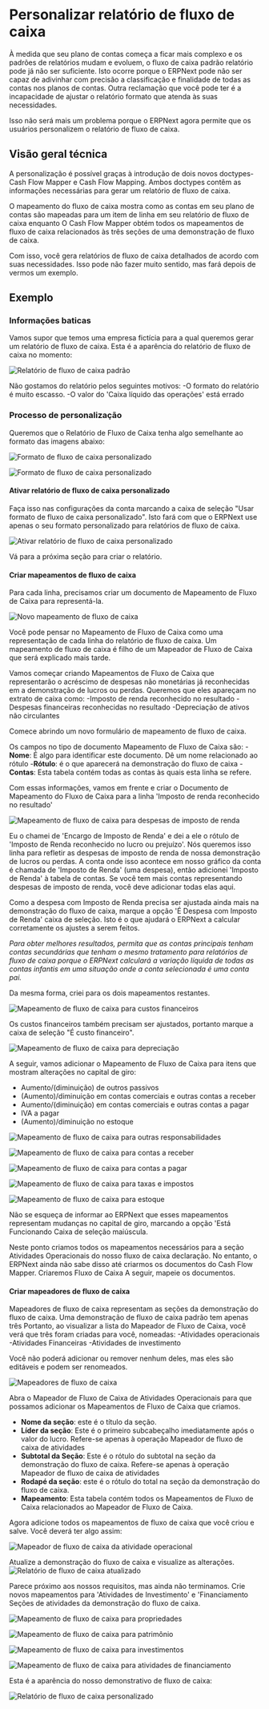 # Personalizar relatório de fluxo de caixa



À medida que seu plano de contas começa a ficar mais complexo e os padrões de relatórios mudam e evoluem, o fluxo de caixa padrão
relatório pode já não ser suficiente. Isto ocorre porque o ERPNext pode não ser capaz de adivinhar com precisão a classificação e
finalidade de todas as contas nos planos de contas. Outra reclamação que você pode ter é a incapacidade de ajustar o relatório
formato que atenda às suas necessidades.


Isso não será mais um problema porque o ERPNext agora permite que os usuários personalizem o relatório de fluxo de caixa.


## Visão geral técnica


A personalização é possível graças à introdução de dois novos doctypes-Cash Flow Mapper e Cash Flow Mapping. Ambos
doctypes contêm as informações necessárias para gerar um relatório de fluxo de caixa.


O mapeamento do fluxo de caixa mostra como as contas em seu plano de contas são mapeadas para um item de linha em seu relatório de fluxo de caixa enquanto
O Cash Flow Mapper obtém todos os mapeamentos de fluxo de caixa relacionados às três seções de uma demonstração de fluxo de caixa.


Com isso, você gera relatórios de fluxo de caixa detalhados de acordo com suas necessidades. Isso pode não fazer muito sentido, mas fará
depois de vermos um exemplo.


## Exemplo


### Informações baticas


Vamos supor que temos uma empresa fictícia para a qual queremos gerar um relatório de fluxo de caixa.
Esta é a aparência do relatório de fluxo de caixa no momento:


![Relatório de fluxo de caixa padrão](/files/default-cash-flow-report.png)


Não gostamos do relatório pelos seguintes motivos:
-O formato do relatório é muito escasso.
-O valor do 'Caixa líquido das operações' está errado


### Processo de personalização


Queremos que o Relatório de Fluxo de Caixa tenha algo semelhante ao formato das imagens abaixo:


![Formato de fluxo de caixa personalizado](/files/format-1.png)


![Formato de fluxo de caixa personalizado](/files/format-2.png)


#### Ativar relatório de fluxo de caixa personalizado


Faça isso nas configurações da conta marcando a caixa de seleção "Usar formato de fluxo de caixa personalizado". Isto fará com que o ERPNext use apenas o seu formato personalizado para relatórios de fluxo de caixa.


![Ativar relatório de fluxo de caixa personalizado](/files/enable-custom-cash-flow.png)


Vá para a próxima seção para criar o relatório.


#### Criar mapeamentos de fluxo de caixa


Para cada linha, precisamos criar um documento de Mapeamento de Fluxo de Caixa para representá-la.


![Novo mapeamento de fluxo de caixa](/files/new-cash-flow-mapping.png)


Você pode pensar no Mapeamento de Fluxo de Caixa como uma representação de cada linha do relatório de fluxo de caixa. Um mapeamento de fluxo de caixa
é filho de um Mapeador de Fluxo de Caixa que será explicado mais tarde.


Vamos começar criando Mapeamentos de Fluxo de Caixa que representarão o acréscimo de despesas não monetárias já reconhecidas em
a demonstração de lucros ou perdas. Queremos que eles apareçam no extrato de caixa como:
-Imposto de renda reconhecido no resultado
-Despesas financeiras reconhecidas no resultado
-Depreciação de ativos não circulantes


Comece abrindo um novo formulário de mapeamento de fluxo de caixa.


Os campos no tipo de documento Mapeamento de Fluxo de Caixa são:
-**Nome**: É algo para identificar este documento. Dê um nome relacionado ao rótulo
-**Rótulo**: é o que aparecerá na demonstração do fluxo de caixa
-**Contas**: Esta tabela contém todas as contas às quais esta linha se refere.


Com essas informações, vamos em frente e criar o Documento de Mapeamento do Fluxo de Caixa para a linha 'Imposto de renda reconhecido no resultado'


![Mapeamento de fluxo de caixa para despesas de imposto de renda](/files/cash-flow-mapping-for-income-tax.png)


Eu o chamei de 'Encargo de Imposto de Renda' e dei a ele o rótulo de 'Imposto de Renda reconhecido no lucro ou prejuízo'. Nós queremos isso
linha para refletir as despesas de imposto de renda de nossa demonstração de lucros ou perdas. A conta onde isso acontece em nosso gráfico
da conta é chamada de 'Imposto de Renda' (uma despesa), então adicionei 'Imposto de Renda' à tabela de contas. Se você tem
mais contas representando despesas de imposto de renda, você deve adicionar todas elas aqui.


Como a despesa com Imposto de Renda precisa ser ajustada ainda mais na demonstração do fluxo de caixa, marque a opção 'É Despesa com Imposto de Renda'
caixa de seleção. Isto é o que ajudará o ERPNext a calcular corretamente os ajustes a serem feitos.


*Para obter melhores resultados, permita que as contas principais tenham contas secundárias que tenham o mesmo tratamento para relatórios de fluxo de caixa
porque o ERPNext calculará a variação líquida de todas as contas infantis em uma situação onde a conta selecionada
é uma conta pai.*


Da mesma forma, criei para os dois mapeamentos restantes.


![Mapeamento de fluxo de caixa para custos financeiros](/files/cash-flow-mapping-for-finance-cost.png)


Os custos financeiros também precisam ser ajustados, portanto marque a caixa de seleção "É custo financeiro".


![Mapeamento de fluxo de caixa para depreciação](/files/cash-flow-mapping-for-depreciation.png)


A seguir, vamos adicionar o Mapeamento de Fluxo de Caixa para itens que mostram alterações no capital de giro:


* Aumento/(diminuição) de outros passivos
* (Aumento)/diminuição em contas comerciais e outras contas a receber
* Aumento/(diminuição) em contas comerciais e outras contas a pagar
* IVA a pagar
* (Aumento)/diminuição no estoque


![Mapeamento de fluxo de caixa para outras responsabilidades](/files/cash-flow-mapping-for-other-liabilities.png)


![Mapeamento de fluxo de caixa para contas a receber](/files/cash-flow-mapping-for-receivables.png)


![Mapeamento de fluxo de caixa para contas a pagar](/files/cash-flow-mapping-for-payables.png)


![Mapeamento de fluxo de caixa para taxas e impostos](/files/cash-flow-mapping-for-taxes-payables.png)


![Mapeamento de fluxo de caixa para estoque](/files/cash-flow-mapping-inventory.png)


Não se esqueça de informar ao ERPNext que esses mapeamentos representam mudanças no capital de giro, marcando a opção 'Está Funcionando
Caixa de seleção maiúscula.


Neste ponto criamos todos os mapeamentos necessários para a seção Atividades Operacionais do nosso fluxo de caixa
declaração. No entanto, o ERPNext ainda não sabe disso até criarmos os documentos do Cash Flow Mapper. Criaremos Fluxo de Caixa
A seguir, mapeie os documentos.


#### Criar mapeadores de fluxo de caixa


Mapeadores de fluxo de caixa representam as seções da demonstração do fluxo de caixa. Uma demonstração de fluxo de caixa padrão tem apenas três
Portanto, ao visualizar a lista do Mapeador de Fluxo de Caixa, você verá que três foram criadas para você, nomeadas:
-Atividades operacionais
-Atividades Financeiras
-Atividades de investimento


Você não poderá adicionar ou remover nenhum deles, mas eles são editáveis ​​e podem ser renomeados.


![Mapeadores de fluxo de caixa](/files/cash-flow-mappers-standard.png)


Abra o Mapeador de Fluxo de Caixa de Atividades Operacionais para que possamos adicionar os Mapeamentos de Fluxo de Caixa que criamos.


* **Nome da seção**: este é o título da seção.
* **Líder da seção**: Este é o primeiro subcabeçalho imediatamente após o valor do lucro. Refere-se apenas à operação
Mapeador de fluxo de caixa de atividades
* **Subtotal da Seção**: Este é o rótulo do subtotal na seção da demonstração do fluxo de caixa. Refere-se apenas à operação
Mapeador de fluxo de caixa de atividades
* **Rodapé da seção**: este é o rótulo do total na seção da demonstração do fluxo de caixa.
* **Mapeamento**: Esta tabela contém todos os Mapeamentos de Fluxo de Caixa relacionados ao Mapeador de Fluxo de Caixa.


Agora adicione todos os mapeamentos de fluxo de caixa que você criou e salve. Você deverá ter algo assim:


![Mapeador de fluxo de caixa da atividade operacional](/files/cash-flow-mapper-operating-activity.png)


Atualize a demonstração do fluxo de caixa e visualize as alterações.
![Relatório de fluxo de caixa atualizado](/files/cash-flow-report-customized.png)


Parece próximo aos nossos requisitos, mas ainda não terminamos. Crie novos mapeamentos para 'Atividades de Investimento' e 'Financiamento
Seções de atividades da demonstração do fluxo de caixa.


![Mapeamento de fluxo de caixa para propriedades](/files/cash-flow-mapping-for-property.png)


![Mapeamento de fluxo de caixa para patrimônio](/files/cash-flow-mapping-for-equity.png)


![Mapeamento de fluxo de caixa para investimentos](/files/cash-flow-mapping-for-investing.png)


![Mapeamento de fluxo de caixa para atividades de financiamento](/files/cash-flow-mapping-for-financing-activities.png)


Esta é a aparência do nosso demonstrativo de fluxo de caixa:


![Relatório de fluxo de caixa personalizado](/files/final-cash-flow.png)



